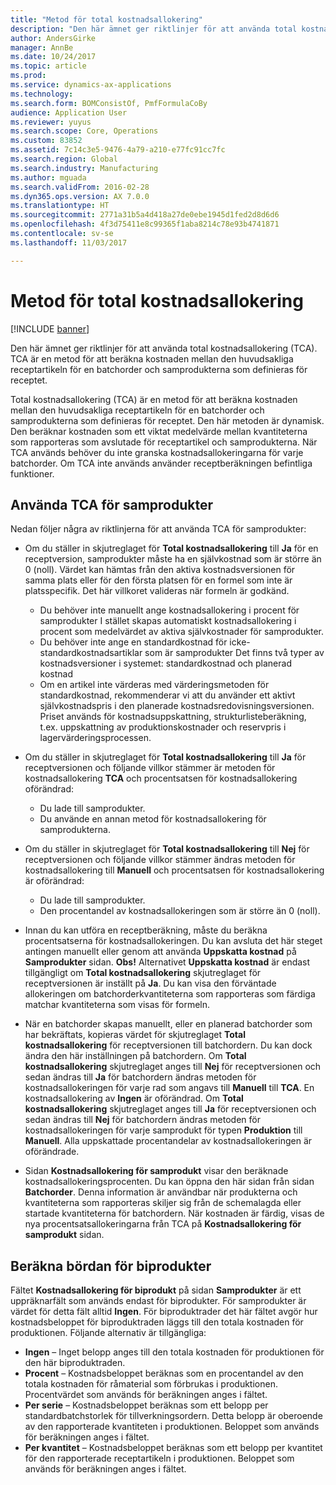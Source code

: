 ```yaml
---
title: "Metod för total kostnadsallokering"
description: "Den här ämnet ger riktlinjer för att använda total kostnadsallokering (TCA). TCA är en metod för att beräkna kostnaden mellan den huvudsakliga receptartikeln för en batchorder och samprodukterna som definieras för receptet."
author: AndersGirke
manager: AnnBe
ms.date: 10/24/2017
ms.topic: article
ms.prod: 
ms.service: dynamics-ax-applications
ms.technology: 
ms.search.form: BOMConsistOf, PmfFormulaCoBy
audience: Application User
ms.reviewer: yuyus
ms.search.scope: Core, Operations
ms.custom: 83852
ms.assetid: 7c14c3e5-9476-4a79-a210-e77fc91cc7fc
ms.search.region: Global
ms.search.industry: Manufacturing
ms.author: mguada
ms.search.validFrom: 2016-02-28
ms.dyn365.ops.version: AX 7.0.0
ms.translationtype: HT
ms.sourcegitcommit: 2771a31b5a4d418a27de0ebe1945d1fed2d8d6d6
ms.openlocfilehash: 4f3d75411e8c99365f1aba8214c78e93b4741871
ms.contentlocale: sv-se
ms.lasthandoff: 11/03/2017

---
```


# <a name="total-cost-allocation-method"></a>Metod för total kostnadsallokering

[!INCLUDE [banner](../includes/banner.md)]

Den här ämnet ger riktlinjer för att använda total kostnadsallokering (TCA). TCA är en metod för att beräkna kostnaden mellan den huvudsakliga receptartikeln för en batchorder och samprodukterna som definieras för receptet.

Total kostnadsallokering (TCA) är en metod för att beräkna kostnaden mellan den huvudsakliga receptartikeln för en batchorder och samprodukterna som definieras för receptet. Den här metoden är dynamisk. Den beräknar kostnaden som ett viktat medelvärde mellan kvantiteterna som rapporteras som avslutade för receptartikel och samprodukterna. När TCA används behöver du inte granska kostnadsallokeringarna för varje batchorder. Om TCA inte används använder receptberäkningen befintliga funktioner.

## <a name="using-tca-for-coproducts"></a>Använda TCA för samprodukter
Nedan följer några av riktlinjerna för att använda TCA för samprodukter:

-   Om du ställer in skjutreglaget för **Total kostnadsallokering** till **Ja** för en receptversion, samprodukter måste ha en självkostnad som är större än 0 (noll). Värdet kan hämtas från den aktiva kostnadsversionen för samma plats eller för den första platsen för en formel som inte är platsspecifik. Det här villkoret valideras när formeln är godkänd.

    -   Du behöver inte manuellt ange kostnadsallokering i procent för samprodukter I stället skapas automatiskt kostnadsallokering i procent som medelvärdet av aktiva självkostnader för samprodukter. 
    -   Du behöver inte ange en standardkostnad för icke-standardkostnadsartiklar som är samprodukter Det finns två typer av kostnadsversioner i systemet: standardkostnad och planerad kostnad 
    -   Om en artikel inte värderas med värderingsmetoden för standardkostnad, rekommenderar vi att du använder ett aktivt självkostnadspris i den planerade kostnadsredovisningsversionen. Priset används för kostnadsuppskattning, strukturlisteberäkning, t.ex. uppskattning av produktionskostnader och reservpris i lagervärderingsprocessen. 

-   Om du ställer in skjutreglaget för **Total kostnadsallokering** till **Ja** för receptversionen och följande villkor stämmer är metoden för kostnadsallokering **TCA** och procentsatsen för kostnadsallokering oförändrad:
    -   Du lade till samprodukter.
    -   Du använde en annan metod för kostnadsallokering för samprodukterna.
-   Om du ställer in skjutreglaget för **Total kostnadsallokering** till **Nej** för receptversionen och följande villkor stämmer ändras metoden för kostnadsallokering till **Manuell** och procentsatsen för kostnadsallokering är oförändrad:
    -   Du lade till samprodukter.
    -   Den procentandel av kostnadsallokeringen som är större än 0 (noll).
-   Innan du kan utföra en receptberäkning, måste du beräkna procentsatserna för kostnadsallokeringen. Du kan avsluta det här steget antingen manuellt eller genom att använda **Uppskatta kostnad** på **Samprodukter** sidan. **Obs!** Alternativet **Uppskatta kostnad** är endast tillgängligt om **Total kostnadsallokering** skjutreglaget för receptversionen är inställt på **Ja**. Du kan visa den förväntade allokeringen om batchorderkvantiteterna som rapporteras som färdiga matchar kvantiteterna som visas för formeln.
-   När en batchorder skapas manuellt, eller en planerad batchorder som har bekräftats, kopieras värdet för skjutreglaget **Total kostnadsallokering** för receptversionen till batchordern. Du kan dock ändra den här inställningen på batchordern. Om **Total kostnadsallokering** skjutreglaget anges till **Nej** för receptversionen och sedan ändras till **Ja** för batchordern ändras metoden för kostnadsallokeringen för varje rad som angavs till **Manuell** till **TCA**. En kostnadsallokering av **Ingen** är oförändrad. Om **Total kostnadsallokering** skjutreglaget anges till **Ja** för receptversionen och sedan ändras till **Nej** för batchordern ändras metoden för kostnadsallokeringen för varje samprodukt för typen **Produktion** till **Manuell**. Alla uppskattade procentandelar av kostnadsallokeringen är oförändrade.
-   Sidan **Kostnadsallokering för samprodukt** visar den beräknade kostnadsallokeringsprocenten. Du kan öppna den här sidan från sidan **Batchorder**. Denna information är användbar när produkterna och kvantiteterna som rapporteras skiljer sig från de schemalagda eller startade kvantiteterna för batchordern. När kostnaden är färdig, visas de nya procentsatsallokeringarna från TCA på **Kostnadsallokering för samprodukt** sidan.

## <a name="calculating-the-burden-for-byproducts"></a>Beräkna bördan för biprodukter
Fältet **Kostnadsallokering för biprodukt** på sidan **Samprodukter** är ett uppräknarfält som används endast för biprodukter. För samprodukter är värdet för detta fält alltid **Ingen**. För biproduktrader det här fältet avgör hur kostnadsbeloppet för biproduktraden läggs till den totala kostnaden för produktionen. Följande alternativ är tillgängliga:

-   **Ingen** – Inget belopp anges till den totala kostnaden för produktionen för den här biproduktraden.
-   **Procent** – Kostnadsbeloppet beräknas som en procentandel av den totala kostnaden för råmaterial som förbrukas i produktionen. Procentvärdet som används för beräkningen anges i fältet.
-   **Per serie** – Kostnadsbeloppet beräknas som ett belopp per standardbatchstorlek för tillverkningsordern. Detta belopp är oberoende av den rapporterade kvantiteten i produktionen. Beloppet som används för beräkningen anges i fältet.
-   **Per kvantitet** – Kostnadsbeloppet beräknas som ett belopp per kvantitet för den rapporterade receptartikeln i produktionen. Beloppet som används för beräkningen anges i fältet.





